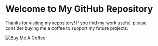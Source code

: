 # Welcome to My GitHub Repository

Thanks for visiting my repository! If you find my work useful, please consider buying me a coffee to support my future projects.

[![Buy Me A Coffee](https://img.shields.io/badge/-Buy%20Me%20A%20Coffee-orange?logo=buy-me-a-coffee&logoColor=white&style=for-the-badge)]([https://www.buymeacoffee.com/yourusername](https://www.buymeacoffee.com/SecuritySphinx))


